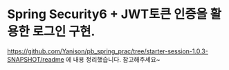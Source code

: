 # Spring Security6 + JWT토큰 인증을 활용한 로그인 구현.

https://github.com/Yanison/pb_spring_prac/tree/starter-session-1.0.3-SNAPSHOT/readme
에 내용 정리했습니다. 참고해주세요~
